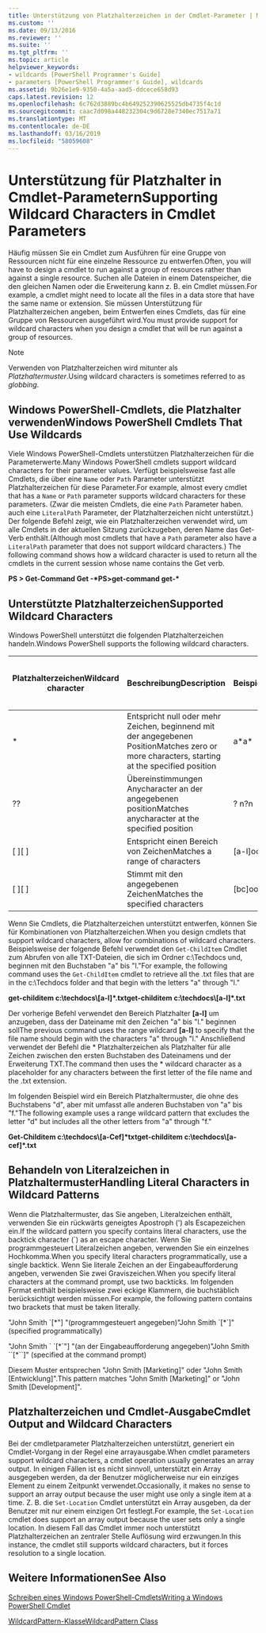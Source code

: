 ```yaml
---
title: Unterstützung von Platzhalterzeichen in der Cmdlet-Parameter | Microsoft-Dokumentation
ms.custom: ''
ms.date: 09/13/2016
ms.reviewer: ''
ms.suite: ''
ms.tgt_pltfrm: ''
ms.topic: article
helpviewer_keywords:
- wildcards [PowerShell Programmer's Guide]
- parameters [PowerShell Programmer's Guide], wildcards
ms.assetid: 9b26e1e9-9350-4a5a-aad5-ddcece658d93
caps.latest.revision: 12
ms.openlocfilehash: 6c762d3889bc4b649252390625525db4735f4c1d
ms.sourcegitcommit: caac7d098a448232304c9d6728e7340ec7517a71
ms.translationtype: MT
ms.contentlocale: de-DE
ms.lasthandoff: 03/16/2019
ms.locfileid: "58059608"
---
```

# <a name="supporting-wildcard-characters-in-cmdlet-parameters"></a><span data-ttu-id="00051-102">Unterstützung für Platzhalter in Cmdlet-Parametern</span><span class="sxs-lookup"><span data-stu-id="00051-102">Supporting Wildcard Characters in Cmdlet Parameters</span></span>

<span data-ttu-id="00051-103">Häufig müssen Sie ein Cmdlet zum Ausführen für eine Gruppe von Ressourcen nicht für eine einzelne Ressource zu entwerfen.</span><span class="sxs-lookup"><span data-stu-id="00051-103">Often, you will have to design a cmdlet to run against a group of resources rather than against a single resource.</span></span> <span data-ttu-id="00051-104">Suchen alle Dateien in einem Datenspeicher, die den gleichen Namen oder die Erweiterung kann z. B. ein Cmdlet müssen.</span><span class="sxs-lookup"><span data-stu-id="00051-104">For example, a cmdlet might need to locate all the files in a data store that have the same name or extension.</span></span> <span data-ttu-id="00051-105">Sie müssen Unterstützung für Platzhalterzeichen angeben, beim Entwerfen eines Cmdlets, das für eine Gruppe von Ressourcen ausgeführt wird.</span><span class="sxs-lookup"><span data-stu-id="00051-105">You must provide support for wildcard characters when you design a cmdlet that will be run against a group of resources.</span></span>

> [!NOTE]
> <span data-ttu-id="00051-106">Verwenden von Platzhalterzeichen wird mitunter als *Platzhaltermuster*.</span><span class="sxs-lookup"><span data-stu-id="00051-106">Using wildcard characters is sometimes referred to as *globbing*.</span></span>

## <a name="windows-powershell-cmdlets-that-use-wildcards"></a><span data-ttu-id="00051-107">Windows PowerShell-Cmdlets, die Platzhalter verwenden</span><span class="sxs-lookup"><span data-stu-id="00051-107">Windows PowerShell Cmdlets That Use Wildcards</span></span>

 <span data-ttu-id="00051-108">Viele Windows PowerShell-Cmdlets unterstützen Platzhalterzeichen für die Parameterwerte.</span><span class="sxs-lookup"><span data-stu-id="00051-108">Many Windows PowerShell cmdlets support wildcard characters for their parameter values.</span></span> <span data-ttu-id="00051-109">Verfügt beispielsweise fast alle Cmdlets, die über eine `Name` oder `Path` Parameter unterstützt Platzhalterzeichen für diese Parameter.</span><span class="sxs-lookup"><span data-stu-id="00051-109">For example, almost every cmdlet that has a `Name` or `Path` parameter supports wildcard characters for these parameters.</span></span> <span data-ttu-id="00051-110">(Zwar die meisten Cmdlets, die eine `Path` Parameter haben. auch eine `LiteralPath` Parameter, der Platzhalterzeichen nicht unterstützt.) Der folgende Befehl zeigt, wie ein Platzhalterzeichen verwendet wird, um alle Cmdlets in der aktuellen Sitzung zurückzugeben, deren Name das Get-Verb enthält.</span><span class="sxs-lookup"><span data-stu-id="00051-110">(Although most cmdlets that have a `Path` parameter also have a `LiteralPath` parameter that does not support wildcard characters.) The following command shows how a wildcard character is used to return all the cmdlets in the current session whose name contains the Get verb.</span></span>

 <span data-ttu-id="00051-111">**PS > Get-Command Get -\***</span><span class="sxs-lookup"><span data-stu-id="00051-111">**PS>get-command get-\***</span></span>

## <a name="supported-wildcard-characters"></a><span data-ttu-id="00051-112">Unterstützte Platzhalterzeichen</span><span class="sxs-lookup"><span data-stu-id="00051-112">Supported Wildcard Characters</span></span>

<span data-ttu-id="00051-113">Windows PowerShell unterstützt die folgenden Platzhalterzeichen handeln.</span><span class="sxs-lookup"><span data-stu-id="00051-113">Windows PowerShell supports the following wildcard characters.</span></span>

|<span data-ttu-id="00051-114">Platzhalterzeichen</span><span class="sxs-lookup"><span data-stu-id="00051-114">Wildcard character</span></span>|<span data-ttu-id="00051-115">Beschreibung</span><span class="sxs-lookup"><span data-stu-id="00051-115">Description</span></span>|<span data-ttu-id="00051-116">Beispiel</span><span class="sxs-lookup"><span data-stu-id="00051-116">Example</span></span>|<span data-ttu-id="00051-117">Treffer</span><span class="sxs-lookup"><span data-stu-id="00051-117">Matches</span></span>|<span data-ttu-id="00051-118">Stimmt nicht überein mit</span><span class="sxs-lookup"><span data-stu-id="00051-118">Does not match</span></span>|
|------------------------|-----------------|-------------|-------------|--------------------|
|*|<span data-ttu-id="00051-119">Entspricht null oder mehr Zeichen, beginnend mit der angegebenen Position</span><span class="sxs-lookup"><span data-stu-id="00051-119">Matches zero or more characters, starting at the specified position</span></span>|<span data-ttu-id="00051-120">a\*</span><span class="sxs-lookup"><span data-stu-id="00051-120">a\*</span></span>|<span data-ttu-id="00051-121">A, ag, Apple</span><span class="sxs-lookup"><span data-stu-id="00051-121">A, ag, Apple</span></span>||
|<span data-ttu-id="00051-122">?</span><span class="sxs-lookup"><span data-stu-id="00051-122">?</span></span>|<span data-ttu-id="00051-123">Übereinstimmungen Anycharacter an der angegebenen position</span><span class="sxs-lookup"><span data-stu-id="00051-123">Matches anycharacter at the specified position</span></span>|<span data-ttu-id="00051-124">? n</span><span class="sxs-lookup"><span data-stu-id="00051-124">?n</span></span>|<span data-ttu-id="00051-125">Ein im, auf</span><span class="sxs-lookup"><span data-stu-id="00051-125">An, in, on</span></span>|<span data-ttu-id="00051-126">ausgeführt wurde</span><span class="sxs-lookup"><span data-stu-id="00051-126">ran</span></span>|
|<span data-ttu-id="00051-127">[ ]</span><span class="sxs-lookup"><span data-stu-id="00051-127">[ ]</span></span>|<span data-ttu-id="00051-128">Entspricht einen Bereich von Zeichen</span><span class="sxs-lookup"><span data-stu-id="00051-128">Matches a range of characters</span></span>|<span data-ttu-id="00051-129">[a-l]ook</span><span class="sxs-lookup"><span data-stu-id="00051-129">[a-l]ook</span></span>|<span data-ttu-id="00051-130">Buch, Cook, suchen</span><span class="sxs-lookup"><span data-stu-id="00051-130">book, cook, look</span></span>|<span data-ttu-id="00051-131">dauerte</span><span class="sxs-lookup"><span data-stu-id="00051-131">took</span></span>|
|<span data-ttu-id="00051-132">[ ]</span><span class="sxs-lookup"><span data-stu-id="00051-132">[ ]</span></span>|<span data-ttu-id="00051-133">Stimmt mit den angegebenen Zeichen</span><span class="sxs-lookup"><span data-stu-id="00051-133">Matches the specified characters</span></span>|<span data-ttu-id="00051-134">[bc]ook</span><span class="sxs-lookup"><span data-stu-id="00051-134">[bc]ook</span></span>|<span data-ttu-id="00051-135">Buch, cook</span><span class="sxs-lookup"><span data-stu-id="00051-135">book, cook</span></span>|<span data-ttu-id="00051-136">Suchen Sie</span><span class="sxs-lookup"><span data-stu-id="00051-136">look</span></span>|

<span data-ttu-id="00051-137">Wenn Sie Cmdlets, die Platzhalterzeichen unterstützt entwerfen, können Sie für Kombinationen von Platzhalterzeichen.</span><span class="sxs-lookup"><span data-stu-id="00051-137">When you design cmdlets that support wildcard characters, allow for combinations of wildcard characters.</span></span> <span data-ttu-id="00051-138">Beispielsweise der folgende Befehl verwendet den `Get-ChildItem` Cmdlet zum Abrufen von alle TXT-Dateien, die sich im Ordner c:\Techdocs und, beginnen mit den Buchstaben "a" bis "l."</span><span class="sxs-lookup"><span data-stu-id="00051-138">For example, the following command uses the `Get-ChildItem` cmdlet to retrieve all the .txt files that are in the c:\Techdocs folder and that begin with the letters "a" through "l."</span></span>

<span data-ttu-id="00051-139">**get-childitem c:\techdocs\\[a-l]\*.txt**</span><span class="sxs-lookup"><span data-stu-id="00051-139">**get-childitem c:\techdocs\\[a-l]\*.txt**</span></span>

<span data-ttu-id="00051-140">Der vorherige Befehl verwendet den Bereich Platzhalter **[a-l]** um anzugeben, dass der Dateiname mit den Zeichen "a" bis "l." beginnen soll</span><span class="sxs-lookup"><span data-stu-id="00051-140">The previous command uses the range wildcard **[a-l]** to specify that the file name should begin with the characters "a" through "l."</span></span> <span data-ttu-id="00051-141">Anschließend verwendet der Befehl die \* Platzhalterzeichen als Platzhalter für alle Zeichen zwischen den ersten Buchstaben des Dateinamens und der Erweiterung TXT.</span><span class="sxs-lookup"><span data-stu-id="00051-141">The command then uses the \* wildcard character as a placeholder for any characters between the first letter of the file name and the .txt extension.</span></span>

<span data-ttu-id="00051-142">Im folgenden Beispiel wird ein Bereich Platzhaltermuster, die ohne des Buchstabens "d", aber mit umfasst alle anderen Buchstaben von "a" bis "f."</span><span class="sxs-lookup"><span data-stu-id="00051-142">The following example uses a range wildcard pattern that excludes the letter "d" but includes all the other letters from "a" through "f."</span></span>

<span data-ttu-id="00051-143">**Get-Childitem c:\techdocs\\[a-Cef]\*txt**</span><span class="sxs-lookup"><span data-stu-id="00051-143">**get-childitem c:\techdocs\\[a-cef]\*.txt**</span></span>

## <a name="handling-literal-characters-in-wildcard-patterns"></a><span data-ttu-id="00051-144">Behandeln von Literalzeichen in Platzhaltermuster</span><span class="sxs-lookup"><span data-stu-id="00051-144">Handling Literal Characters in Wildcard Patterns</span></span>

<span data-ttu-id="00051-145">Wenn die Platzhaltermuster, das Sie angeben, Literalzeichen enthält, verwenden Sie ein rückwärts geneigtes Apostroph (') als Escapezeichen ein.</span><span class="sxs-lookup"><span data-stu-id="00051-145">If the wildcard pattern you specify contains literal characters, use the backtick character (\`) as an escape character.</span></span> <span data-ttu-id="00051-146">Wenn Sie programmgesteuert Literalzeichen angeben, verwenden Sie ein einzelnes Hochkomma.</span><span class="sxs-lookup"><span data-stu-id="00051-146">When you specify literal characters programmatically, use a single backtick.</span></span> <span data-ttu-id="00051-147">Wenn Sie literale Zeichen an der Eingabeaufforderung angeben, verwenden Sie zwei Graviszeichen.</span><span class="sxs-lookup"><span data-stu-id="00051-147">When you specify literal characters at the command prompt, use two backticks.</span></span> <span data-ttu-id="00051-148">Im folgenden Format enthält beispielsweise zwei eckige Klammern, die buchstäblich berücksichtigt werden müssen.</span><span class="sxs-lookup"><span data-stu-id="00051-148">For example, the following pattern contains two brackets that must be taken literally.</span></span>

<span data-ttu-id="00051-149">"John Smith \`[\*"] "(programmgesteuert angegeben)</span><span class="sxs-lookup"><span data-stu-id="00051-149">"John Smith \`[\*\`]" (specified programmatically)</span></span>

<span data-ttu-id="00051-150">"John Smith \` \`[\*\`"] "(an der Eingabeaufforderung angegeben)</span><span class="sxs-lookup"><span data-stu-id="00051-150">"John Smith \`\`[\*\`\`]"  (specified at the command prompt)</span></span>

<span data-ttu-id="00051-151">Diesem Muster entsprechen "John Smith [Marketing]" oder "John Smith [Entwicklung]".</span><span class="sxs-lookup"><span data-stu-id="00051-151">This pattern matches "John Smith [Marketing]" or "John Smith [Development]".</span></span>

## <a name="cmdlet-output-and-wildcard-characters"></a><span data-ttu-id="00051-152">Platzhalterzeichen und Cmdlet-Ausgabe</span><span class="sxs-lookup"><span data-stu-id="00051-152">Cmdlet Output and Wildcard Characters</span></span>

<span data-ttu-id="00051-153">Bei der cmdletparameter Platzhalterzeichen unterstützt, generiert ein Cmdlet-Vorgang in der Regel eine arrayausgabe.</span><span class="sxs-lookup"><span data-stu-id="00051-153">When cmdlet parameters support wildcard characters, a cmdlet operation usually generates an array output.</span></span> <span data-ttu-id="00051-154">In einigen Fällen ist es nicht sinnvoll, unterstützt ein Array ausgegeben werden, da der Benutzer möglicherweise nur ein einziges Element zu einem Zeitpunkt verwendet.</span><span class="sxs-lookup"><span data-stu-id="00051-154">Occasionally, it makes no sense to support an array output because the user might use only a single item at a time.</span></span> <span data-ttu-id="00051-155">Z. B. die `Set-Location` Cmdlet unterstützt ein Array ausgeben, da der Benutzer mit nur einem einzigen Ort festlegt.</span><span class="sxs-lookup"><span data-stu-id="00051-155">For example, the `Set-Location` cmdlet does support an array output because the user sets only a single location.</span></span> <span data-ttu-id="00051-156">In diesem Fall das Cmdlet immer noch unterstützt Platzhalterzeichen an zentraler Stelle Auflösung wird erzwungen.</span><span class="sxs-lookup"><span data-stu-id="00051-156">In this instance, the cmdlet still supports wildcard characters, but it forces resolution to a single location.</span></span>

## <a name="see-also"></a><span data-ttu-id="00051-157">Weitere Informationen</span><span class="sxs-lookup"><span data-stu-id="00051-157">See Also</span></span>

[<span data-ttu-id="00051-158">Schreiben eines Windows PowerShell-Cmdlets</span><span class="sxs-lookup"><span data-stu-id="00051-158">Writing a Windows PowerShell Cmdlet</span></span>](./writing-a-windows-powershell-cmdlet.md)

[<span data-ttu-id="00051-159">WildcardPattern-Klasse</span><span class="sxs-lookup"><span data-stu-id="00051-159">WildcardPattern Class</span></span>](/dotnet/api/system.management.automation.wildcardpattern)
